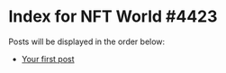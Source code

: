 # Index for NFT World #4423
Posts will be displayed in the order below:

- [Your first post](./001-first.md)

